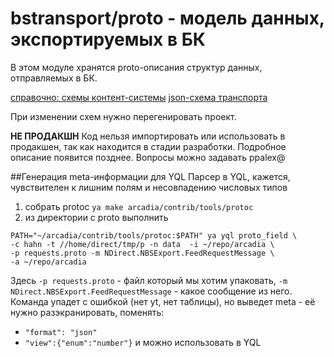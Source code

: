 # bstransport/proto - модель данных, экспортируемых в БК

В этом модуле хранятся proto-описания структур данных, отправляемых в БК.

[справочно: схемы контент-системы](https://a.yandex-team.ru/arc/trunk/arcadia/yabs/server/cs/libs/direct_object/protos)
[json-схема транспорта](https://a.yandex-team.ru/arc/trunk/arcadia/yabs/interface/yabs-bssoap-www/Yabs/JsonSchemas/update_data.json)

При изменении схем нужно перегенировать проект.

__НЕ ПРОДАКШН__
Код нельзя импортировать или использовать в продакшен, так как находится в стадии разработки.
Подробное описание появится позднее. Вопросы можно задавать ppalex@

##Генерация meta-информации для YQL
Парсер в YQL, кажется, чувствителен к лишним полям и несовпадению числовых типов
1. собрать protoc `ya make arcadia/contrib/tools/protoc`
2. из директории с proto выполнить
```
PATH="~/arcadia/contrib/tools/protoc:$PATH" ya yql proto_field \
-c hahn -t //home/direct/tmp/p -n data  -i ~/repo/arcadia \ 
-p requests.proto -m NDirect.NBSExport.FeedRequestMessage \
-a ~/repo/arcadia
```
Здесь `-p requests.proto` - файл который мы хотим упаковать,
`-m NDirect.NBSExport.FeedRequestMessage` - какое сообщение из него.
Команда упадет с ошибкой (нет yt, нет таблицы), но выведет meta - её нужно разэкранировать, поменять:
* `"format": "json"`
* `"view":{"enum":"number"}`
и можно использовать в YQL

